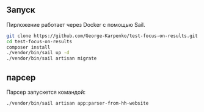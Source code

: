 ## Запуск

Пирложение работает через Docker с помощью Sail.

```bash
git clone https://github.com/George-Karpenko/test-focus-on-results.git
cd test-focus-on-results
composer install
./vendor/bin/sail up -d
./vendor/bin/sail artisan migrate
```

## парсер

Парсер запускется командой:

```bash
./vendor/bin/sail artisan app:parser-from-hh-website
```

